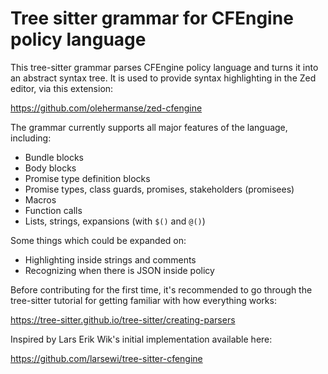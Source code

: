 # Tree sitter grammar for CFEngine policy language

This tree-sitter grammar parses CFEngine policy language and turns it into an abstract syntax tree.
It is used to provide syntax highlighting in the Zed editor, via this extension:

https://github.com/olehermanse/zed-cfengine

The grammar currently supports all major features of the language, including:

- Bundle blocks
- Body blocks
- Promise type definition blocks
- Promise types, class guards, promises, stakeholders (promisees)
- Macros
- Function calls
- Lists, strings, expansions (with `$()` and `@()`)

Some things which could be expanded on:

- Highlighting inside strings and comments
- Recognizing when there is JSON inside policy

Before contributing for the first time, it's recommended to go through the tree-sitter tutorial for getting familiar with how everything works:

https://tree-sitter.github.io/tree-sitter/creating-parsers

Inspired by Lars Erik Wik's initial implementation available here:

https://github.com/larsewi/tree-sitter-cfengine
